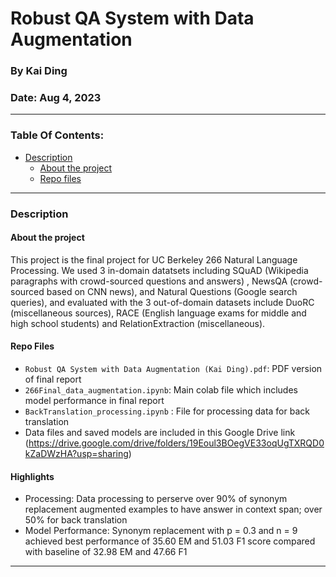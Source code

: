 # Robust QA System with Data Augmentation
### By Kai Ding
### Date: Aug 4, 2023
----

### Table Of Contents:
- [Description](#description)<br>
    - [About the project](#about-the-project)<br>
    - [Repo files](#repo-files)<br>
----

### Description

#### About the project
This project is the final project for UC Berkeley 266 Natural Language Processing. We used 3 in-domain datatsets including SQuAD (Wikipedia paragraphs with crowd-sourced questions and answers) , NewsQA (crowd-sourced based on CNN news), and Natural Questions (Google search queries), and evaluated with the 3 out-of-domain datasets include DuoRC (miscellaneous sources), RACE  (English language exams for middle and high school students) and RelationExtraction (miscellaneous). 

#### Repo Files
- `Robust QA System with Data Augmentation (Kai Ding).pdf`: PDF version of final report
- `266Final_data_augmentation.ipynb`: Main colab file which includes model performance in final report 
- `BackTranslation_processing.ipynb` : File for processing data for back translation
- Data files and saved models are included in this Google Drive link (https://drive.google.com/drive/folders/19Eoul3BOegVE33oqUgTXRQD0kZaDWzHA?usp=sharing)

#### Highlights
- Processing: Data processing to perserve over 90% of synonym replacement augmented examples to have answer in context span; over 50% for back translation
- Model Performance: Synonym replacement with p = 0.3 and n = 9 achieved best performance of 35.60 EM and 51.03 F1 score compared with baseline of 32.98 EM and 47.66 F1

----
